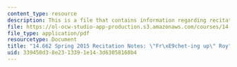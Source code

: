 ```yaml
---
content_type: resource
description: This is a file that contains information regarding recitation 5.
file: https://ol-ocw-studio-app-production.s3.amazonaws.com/courses/14-662-labor-economics-ii-spring-2015/339450d38e2313391e143d63058168b4_MIT14_662S15_Recitation5.pdf
file_type: application/pdf
resourcetype: Document
title: "14.662 Spring 2015 Recitation Notes: \"Fr\xE9chet-ing up\" Roy"
uid: 339450d3-8e23-1339-1e14-3d63058168b4
---
```

